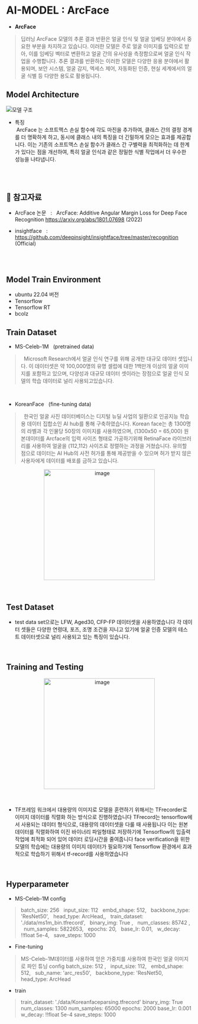 # AI-MODEL : ArcFace
- **ArcFace** 
>딥러닝 ArcFace 모델의 추론 결과 반환은 얼굴 인식 및 얼굴 임베딩 분야에서 중요한 부분을 차지하고 있습니다. 이러한 모델은 주로 얼굴 이미지를 입력으로 받아, 이를 임베딩 벡터로 변환하고 얼굴 간의 유사성을 측정함으로써 얼굴 인식 작업을 수행합니다. 추론 결과를 반환하는 이러한 모델은 다양한 응용 분야에서 활용되며, 보안 시스템, 얼굴 감지, 엑세스 제어, 자동화된 인증, 현실 세계에서의 얼굴 식별 등 다양한 용도로 활용됩니다.

## **Model Architecture**
![모델 구조](https://github.com/BITSdrive/AI-MODEL/assets/126750984/4cc09397-6911-4a6f-ada5-0db7d07422d7)

 - 특징 <br/>
    &nbsp;ArcFace 는 소프트맥스 손실 함수에 각도 마진을 추가하여, 클래스 간의 결정 경계를 더 명확하게 하고, 
    동시에 클래스 내의 특징을 더 긴밀하게 모으는 효과를 제공합니다. 이는 기존의 소프트맥스 손실 함수가 클래스 간 구별력을 최적화하는 데 한계가 있다는 점을 개선하여, 
    특히 얼굴 인식과 같은 정밀한 식별 작업에서 더 우수한 성능을 나타냅니다.
<br/>
<br/>

## 📖 참고자료

- ArcFace 논문 &nbsp; : &nbsp; ArcFace: Additive Angular Margin Loss for Deep Face Recognition https://arxiv.org/abs/1801.07698  (2022)

- insightface &nbsp; : &nbsp;  https://github.com/deepinsight/insightface/tree/master/recognition (Official)

<br/>
<br/>

## Model Train Environment

- ubuntu 22.04 버전
- Tensorflow
- Tensorflow RT
- bcolz



## Train Dataset
- MS-Celeb-1M  &nbsp; (pretrained data)
> &nbsp; Microsoft Research에서 얼굴 인식 연구를 위해 공개한 대규모 데이터 셋입니다.
이 데이터셋은 약 100,000명의 유명 셀럽에 대한 1백만개 이상의 얼굴 이미지를 포함하고 있으며, 다양성과 대규모 데이터 셋이라는 
장점으로 얼굴 인식 모델의 학습 데이터로 널리 사용되고있습니다.

<br/>

- KoreanFace &nbsp;  (fine-tuning data)
> &nbsp; 한국인 얼굴 사진 데이터베이스는 디지털 뉴딜 사업의 일환으로 인공지능 학습용 데이터 집합소인 AI hub를 통해 구축하였습니다.
Korean face는 총 1300명의 라벨과 각 인물당 50장의 이미지를 사용하였으며, (1300x50 = 65,000)
원본데이터를 Arcface의 입력 사이즈 형태로 가공하기위해 RetinaFace 라이브러리를 사용하여 얼굴을 (112,112) 사이즈로 정렬하는 과정을 거쳤습니다.
유의할 점으로 데이터는 AI Hub의 사전 허가를 통해 제공받을 수 있으며 허가 받지 않은 사용자에게 데이터를 배포를 금하고 있습니다.


<p align="center">
<img width="300" alt="image" src="https://github.com/BITSdrive/AI-MODEL/assets/126750984/a71ce01d-73dd-4b5b-bb3a-60de17b8412f">
</p>

<br/>

## Test Dataset
- test data set으로는 LFW, Aged30, CFP-FP 데이터셋을 사용하였습니다
각 데이터 셋들은 다양한 연령대, 포즈, 조명 조건을 지니고 있기에 얼굴 인증 모델의 테스트 데이터셋으로 널리 사용되고 있는 특징이 있습니다.

<br/>

##  Training and Testing

<p align="center">
<img width="300" alt="image" src="https://github.com/BITSdrive/AI-MODEL/assets/126750984/edf8490a-baca-43de-8c01-826f7008aa39">
</p>
<br/>

- TF프레임 워크에서 대용량의 이미지로 모델을 훈련하기 위해서는 TFrecorder로 이미지 데이터를 직렬화 하는 방식으로 진행하였습니다
TFrecord는 tensorflow에서 사용되는 데이터 형식으로, 대용량의 데이터셋을 다룰 때 사용됩니다
이는 원본 데이터를 직렬화하여 이진 바이너리 파일형태로 저장하기에 Tensorflow의 입출력 작업에 최적화 되어 있어 데이터 로딩시간을 줄여줍니다
face verification을 위한 모델의 학습에는 대용량의 이미지 데이터가 필요하기에 Tensorflow 환경에서 효과적으로 학습하기 위해서 tf-record를 사용하였습니다


<br/>

## Hyperparameter
- MS-Celeb-1M config &nbsp;
>batch_size: 256 &nbsp;
input_size: 112 &nbsp;
embd_shape: 512, &nbsp;
backbone_type: 'ResNet50', &nbsp;
head_type: ArcHead,, &nbsp;
train_dataset: './data/ms1m_bin.tfrecord', &nbsp;
binary_img: True , &nbsp;
num_classes: 85742 , &nbsp;
num_samples: 5822653, &nbsp;
epochs: 20, &nbsp;
base_lr: 0.01, &nbsp;
w_decay: !!float 5e-4, &nbsp;
save_steps: 1000 &nbsp;


- Fine-tuning
> MS-Celeb-1M데이터를 사용하여 얻은 가중치를 사용하여 한국인 얼굴 이미지로 파인 튜닝 
>config
batch_size: 512 , &nbsp;
input_size: 112, &nbsp;
embd_shape: 512, &nbsp;
sub_name: 'arc_res50', &nbsp;
backbone_type: 'ResNet50, &nbsp;
head_type: ArcHead 

- train
> train_dataset: './data/Koreanfaceparsing.tfrecord'
binary_img: True
num_classes: 1300
num_samples: 65000
epochs: 2000
base_lr: 0.001
w_decay: !!float 5e-4
save_steps: 1000
